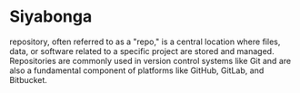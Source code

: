 # Siyabonga
repository, often referred to as a "repo," is a central location where files, data, or software related to a specific project are stored and managed. Repositories are commonly used in version control systems like Git and are also a fundamental component of platforms like GitHub, GitLab, and Bitbucket.
